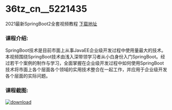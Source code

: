 # 36tz_cn__5221435
2021最新SpringBoot2全套视频教程
[下载地址](http://www.36tz.cn/article/5221435 "下载地址")
### 课程介绍:
SpringBoot技术是目前市面上从事JavaEE企业级开发过程中使用量最大的技术。本视频围绕SpringBoot技术由浅入深带领学习者从小白身份入门SpringBoot。经过若干个案例的制作与学习，全面掌握在企业级开发过程中如何使用SpringBoot技术将市面上各个层面各个领域的实用技术整合在一起工作，并应用于企业级开发各个层面的实际问题。

### 课程截图:
[![download](http://36tz.cn/muke_img/2021_10_2-35.png "下载地址")](http://www.36tz.cn "下载地址")
